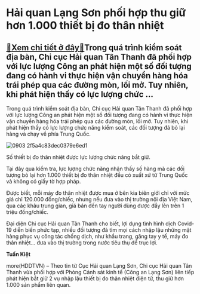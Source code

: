 Hải quan Lạng Sơn phối hợp thu giữ hơn 1.000 thiết bị đo thân nhiệt
===================================================================

[:gift:Xem chi tiết ở đây:gift:](https://hddtvn.com/hai-quan-lang-son-phoi-hop-thu-giu-hon-1-000-thiet-bi-do-than-nhiet/)Trong quá trình kiểm soát địa bàn, Chi cục Hải quan Tân Thanh đã phối hợp với lực lượng Công an phát hiện một số đối tượng đang có hành vi thực hiện vận chuyển hàng hóa trái phép qua các đường mòn, lối mở. Tuy nhiên, khi phát hiện thấy có lực lượng chức …
---------------------------------------------------------------------------------------------------------------------------------------------------------------------------------------------------------------------------------------------------------------


Trong quá trình kiểm soát địa bàn, Chi cục Hải quan Tân Thanh đã phối hợp với lực lượng Công an phát hiện một số đối tượng đang có hành vi thực hiện vận chuyển hàng hóa trái phép qua các đường mòn, lối mở. Tuy nhiên, khi phát hiện thấy có lực lượng chức năng kiểm soát, các đối tượng đã bỏ lại hàng và chạy về phía Trung Quốc.





![0903 2f5a4c83dec0379e6ed1](https://hddtvn.com/wp-content/uploads/2021/01/0903_2f5a4c83dec0379e6ed1.jpg "Số thiết bị đo thân nhiệt được lực lượng chức năng bắt giữ. ")


Số thiết bị đo thân nhiệt được lực lượng chức năng bắt giữ.



Tại đây qua kiểm tra, lực lượng chức năng nhận thấy số hàng mà các đối tượng bỏ lại hơn 1.000 thiết bị đo thân nhiệt đều có xuất xứ từ Trung Quốc và không có giấy tờ hợp pháp.


Được biết, mỗi máy đo thân nhiệt được mua ở bên kia biên giới chỉ với mức giá chỉ 120.000 đồng/chiếc, nhưng nếu đưa vào thị trường nội địa Việt Nam, qua các khâu trung gian, giá bán đến tay người dùng được đẩy lên trên 1 triệu đồng/chiếc.


Đại diện Chi cục Hải quan Tân Thanh cho biết, lợi dụng tình hình dịch Covid-19 diễn biến phức tạp, nhiều đối tượng đã tìm mọi cách nhập lậu những mặt hàng phục vụ công tác chống dịch, như khẩu trang, găng tay y tế, máy đo thân nhiệt… đưa vào thị trường trong nước tiêu thụ để trục lợi.




**Tuấn Kiệt**



more(HDDTVN) – Theo tin từ Cục Hải quan Lạng Sơn, Chi cục Hải quan Tân Thanh vừa phối hợp với Phòng Cảnh sát kinh tế (Công an Lạng Sơn) liên tiếp phát hiện bắt giữ 2 vụ nhập lậu thiết bị đo thân nhiệt điện tử, thu giữ hơn 1.000 sản phẩm liên quan.

